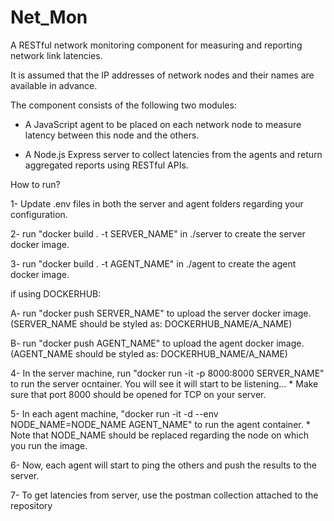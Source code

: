 
# Net_Mon
A RESTful network monitoring component for measuring and reporting network link latencies. 

It is assumed that the IP addresses of network nodes and their names are available in advance.

The component consists of the following two modules: 

- A JavaScript agent to be placed on each network node to measure latency between this node and the others.

- A Node.js Express server to collect latencies from the agents and return aggregated reports using RESTful APIs.

How to run?

1- Update .env files in both the server and agent folders regarding your configuration.

2- run "docker build . -t SERVER_NAME" in ./server to create the server docker image.

3- run "docker build . -t AGENT_NAME" in ./agent to create the agent docker image.

if using DOCKERHUB:

A- run "docker push SERVER_NAME" to upload the server docker image. (SERVER_NAME should be styled as: DOCKERHUB_NAME/A_NAME)

B- run "docker push AGENT_NAME" to upload the agent docker image. (AGENT_NAME should be styled as: DOCKERHUB_NAME/A_NAME)

4- In the server machine, run "docker run -it -p 8000:8000 SERVER_NAME" to run the server ocntainer. You will see it will start to be listening... * Make sure that port 8000 should be opened for TCP on your server.

5- In each agent machine, "docker run -it -d --env NODE_NAME=NODE_NAME AGENT_NAME" to run the agent container. * Note that NODE_NAME should be replaced regarding the node on which you run the image.

6- Now, each agent will start to ping the others and push the results to the server. 

7- To get latencies from server, use the postman collection attached to the repository

